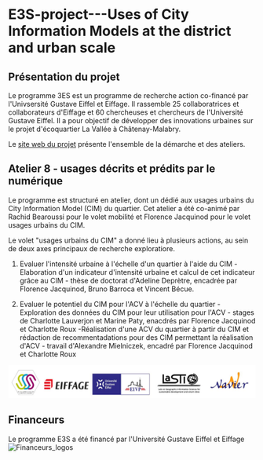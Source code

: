# E3S-project---Uses of City Information Models at the district and urban scale

## Présentation du projet
Le programme 3ES est un programme de recherche action co-financé par l'Univsersité Gustave Eiffel et Eiffage. Il rassemble 25 collaboratrices et collaborateurs d'Eiffage et 60 chercheuses et chercheurs de l'Université Gustave Eiffel. Il a pour objectif de développer des innovations urbaines sur le projet d'écoquartier La Vallée à Châtenay-Malabry.

Le [site web du projet](https://www.programme-e3s.com/le-programme/) présente l'ensemble de la démarche et des ateliers.

## Atelier 8 - usages décrits et prédits par le numérique

Le programme est structuré en atelier, dont un dédié aux usages urbains du City Information Model (CIM) du quartier. Cet atelier a été co-animé par Rachid Bearoussi pour le volet mobilité et Florence Jacquinod pour le volet usages urbains du CIM.

Le volet "usages urbains du CIM" a donné lieu à plusieurs actions, au sein de deux axes principaux de recherche exploratiore.

1. Evaluer l'intensité urbaine à l'échelle d'un quartier à l'aide du CIM
-Elaboration d'un indicateur d'intensité urbaine et calcul de cet indicateur grâce au CIM - thèse de doctorat d'Adeline Deprètre, encadrée par Florence Jacquinod, Bruno Barroca et Vincent Bécue.

2. Evaluer le potentiel du CIM pour l'ACV à l'échelle du quartier 
-Exploration des données du CIM pour leur utilisation pour l'ACV - stages de Charlotte Lauverjon et Marine Paty, enacdrés par Florence Jacquinod et Charlotte Roux
-Réalisation d'une ACV du quartier à partir du CIM et rédaction de recommentadations pour des CIM permettant la réalisation d'ACV - travail d'Alexandre Mielniczek, encadré par Florence Jacquinod et Charlotte Roux

![Consortium](assets/E3S_logos.jpg)

<!--- 
## Livrables du projet
Pour le volet intensité urbaine : 
Le volet intensité urbaine a permis de proposer un indice d'intensité urbaine avec .

Pour le volet analyse du cycle de vie du quartier : 
-l'exploitation des données issues du CIM pour réaliser une analyse de cycle de vie (ACV) du qaurtier a été testée et des recommandations pour de futurs CIM permettant de réaliser des ACV

### Support de présentation du projet
La présentation générale du projet et de son déroulement est téléchargeable [en format PDF](assets/PRESENTATION_PROJET_FLOODAR.pdf). Cette présentation contient également une synthèse du retour d'expérience des deux expérimentations menées avec les riverains du rhône à Sablons. L'analyse plus complète des expérimentations est disponible ci-après (voir [retour d'expérience](https://github.com/jacquinod/FLOODAR/blob/main/README.md#retour-dexp%C3%A9rience-sur-lutilisation-de-g%C3%A9ovisualisations-interactives-et-immersives-sur-site-%C3%A0-sablons))

Des films de présentation des dispositifs produits sont mis à disposition via Dailymotion ([Outil Tablette](http://www.dailymotion.com/video/x5evbbi_flood-ar-outil-tablette-protocole-et-utilisation-sur-site_school) et [Outil Smartphone](http://www.dailymotion.com/video/x5ev9jx_flood-ar-outil-smartphone-demo-et-utilisation-sur-site-sablons-2016_school)).

### Méthodologie 
La méhtode employée est décrite dans les fichiers suivants : 

- [méthodologie générale](assets/01_methodologie_generale.pdf)
- [annexe 1](assets/02_annexe1.pdf) - géoréférencer des objets modélisés en 3D pour un export en OBJ avec SketchUp
- [annexe 2](assets/03_annexe2.pdf) - génération des vues avec Spaceyes 3D
- [annexe 3](assets/04_annexe3.pdf) - créer une visite virtuelle avec la logiciel Panotour

### Retour d'expérience sur l'utilisation de géovisualisations interactives et immersives sur site à Sablons
Le projet FLOOD AR a donné lieu à 2 expérimentation en 2016 sur le territoire de Sablons. 
Le [retour d'expérience sur le potentiel de ces outils et leurs limites](assets/Evaluation_dispositif_ELICO_V0317.pdf) a été réalisée par les chercheurs en sciences de l'information et de la communication de l'équipe Elico.
![expérimentations à Sablons](assets/Experimentations_Sablons.jpg)

 --->

## Financeurs
Le programme E3S a été financé par l'Université Gustave Eiffel et Eiffage 
![Financeurs_logos](assets/financeurs_bandeau.png)
